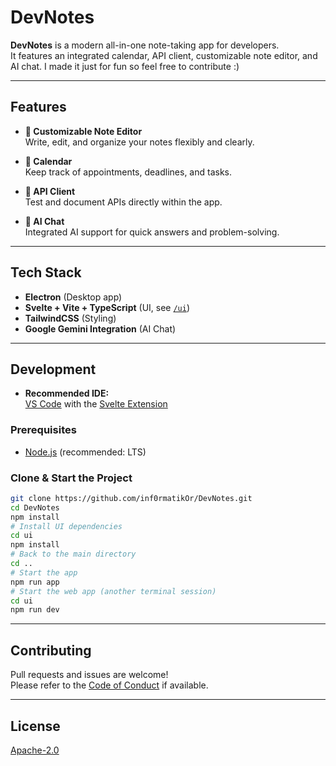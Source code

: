 # DevNotes

**DevNotes** is a modern all-in-one note-taking app for developers.  
It features an integrated calendar, API client, customizable note editor, and AI chat. I made it just for fun so feel free to contribute :)

---

## Features

- **📝 Customizable Note Editor**  
  Write, edit, and organize your notes flexibly and clearly.

- **📅 Calendar**  
  Keep track of appointments, deadlines, and tasks.

- **🔗 API Client**  
  Test and document APIs directly within the app.

- **🤖 AI Chat**  
  Integrated AI support for quick answers and problem-solving.

---

## Tech Stack

- **Electron** (Desktop app)
- **Svelte + Vite + TypeScript** (UI, see [`/ui`](ui/))
- **TailwindCSS** (Styling)
- **Google Gemini Integration** (AI Chat)

---

## Development

- **Recommended IDE:**  
  [VS Code](https://code.visualstudio.com/) with the [Svelte Extension](https://marketplace.visualstudio.com/items?itemName=svelte.svelte-vscode)

### Prerequisites

- [Node.js](https://nodejs.org/) (recommended: LTS)

### Clone & Start the Project

```bash
git clone https://github.com/inf0rmatikOr/DevNotes.git
cd DevNotes
npm install
# Install UI dependencies
cd ui
npm install
# Back to the main directory
cd ..
# Start the app
npm run app
# Start the web app (another terminal session)
cd ui
npm run dev
```

---

## Contributing

Pull requests and issues are welcome!  
Please refer to the [Code of Conduct](CODE_OF_CONDUCT.md) if available.

---

## License

[Apache-2.0](LICENSE)